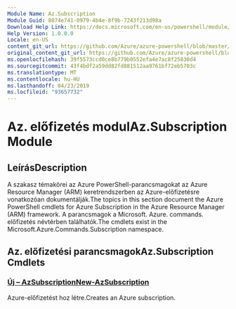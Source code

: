 ```yaml
---
Module Name: Az.Subscription
Module Guid: 8074e741-0979-4b4e-8f9b-7243f213d98a
Download Help Link: https://docs.microsoft.com/en-us/powershell/module/az.subscription
Help Version: 1.0.0.0
Locale: en-US
content_git_url: https://github.com/Azure/azure-powershell/blob/master/src/Subscription/Subscription/help/Az.Subscription.md
original_content_git_url: https://github.com/Azure/azure-powershell/blob/master/src/Subscription/Subscription/help/Az.Subscription.md
ms.openlocfilehash: 39f5573ccd0ce8b779b0552efa4e7ac8f25830d4
ms.sourcegitcommit: 43f4bdf2a59dd82fd881512aa9761bf72eb5703c
ms.translationtype: MT
ms.contentlocale: hu-HU
ms.lasthandoff: 04/23/2019
ms.locfileid: "93657732"
---
```

# <span data-ttu-id="b5362-101">Az. előfizetés modul</span><span class="sxs-lookup"><span data-stu-id="b5362-101">Az.Subscription Module</span></span>
## <span data-ttu-id="b5362-102">Leírás</span><span class="sxs-lookup"><span data-stu-id="b5362-102">Description</span></span>
<span data-ttu-id="b5362-103">A szakasz témakörei az Azure PowerShell-parancsmagokat az Azure Resource Manager (ARM) keretrendszerben az Azure-előfizetésre vonatkozóan dokumentálják.</span><span class="sxs-lookup"><span data-stu-id="b5362-103">The topics in this section document the Azure PowerShell cmdlets for Azure Subscription in the Azure Resource Manager (ARM) framework.</span></span> <span data-ttu-id="b5362-104">A parancsmagok a Microsoft. Azure. commands. előfizetés névtérben találhatók.</span><span class="sxs-lookup"><span data-stu-id="b5362-104">The cmdlets exist in the Microsoft.Azure.Commands.Subscription namespace.</span></span>

## <span data-ttu-id="b5362-105">Az. előfizetési parancsmagok</span><span class="sxs-lookup"><span data-stu-id="b5362-105">Az.Subscription Cmdlets</span></span>
### [<span data-ttu-id="b5362-106">Új – AzSubscription</span><span class="sxs-lookup"><span data-stu-id="b5362-106">New-AzSubscription</span></span>](New-AzSubscription.md)
<span data-ttu-id="b5362-107">Azure-előfizetést hoz létre.</span><span class="sxs-lookup"><span data-stu-id="b5362-107">Creates an Azure subscription.</span></span>

